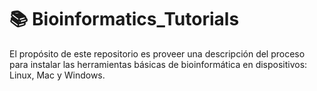 # 📚 Bioinformatics_Tutorials
El propósito de este repositorio es proveer una descripción del proceso para instalar las herramientas básicas de bioinformática en dispositivos: Linux, Mac y Windows. 
